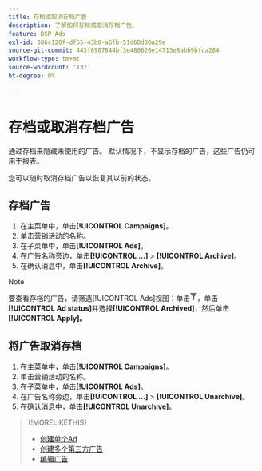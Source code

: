 ```yaml
---
title: 存档或取消存档广告
description: 了解如何存档或取消存档广告。
feature: DSP Ads
exl-id: 086c120f-df55-43b0-a6fb-51d68d00a29e
source-git-commit: 443f8907644bf3e480626e14713e8abb9bfca284
workflow-type: tm+mt
source-wordcount: '137'
ht-degree: 0%

---
```


# 存档或取消存档广告

通过存档来隐藏未使用的广告。 默认情况下，不显示存档的广告，这些广告仍可用于报表。

您可以随时取消存档广告以恢复其以前的状态。

## 存档广告

1. 在主菜单中，单击&#x200B;**[!UICONTROL Campaigns]**。
1. 单击营销活动的名称。
1. 在子菜单中，单击&#x200B;**[!UICONTROL Ads]**。
1. 在广告名称旁边，单击&#x200B;**[!UICONTROL ...]** > **[!UICONTROL Archive]**。
1. 在确认消息中，单击&#x200B;**[!UICONTROL Archive]**。

>[!NOTE]
>
>要查看存档的广告，请筛选[!UICONTROL Ads]视图：单击![[!UICONTROL Filter]按钮](/help/dsp/assets/filter.png)，单击&#x200B;**[!UICONTROL Ad status]**&#x200B;并选择&#x200B;**[!UICONTROL Archived]**，然后单击&#x200B;**[!UICONTROL Apply]。**

## 将广告取消存档

1. 在主菜单中，单击&#x200B;**[!UICONTROL Campaigns]**。
1. 单击营销活动的名称。
1. 在子菜单中，单击&#x200B;**[!UICONTROL Ads]**。
1. 在广告名称旁边，单击&#x200B;**[!UICONTROL ...]** > **[!UICONTROL Unarchive]**。
1. 在确认消息中，单击&#x200B;**[!UICONTROL Unarchive]**。

>[!MORELIKETHIS]
>
>* [创建单个Ad](ad-create.md)
>* [创建多个第三方广告](ad-create-multiple.md)
>* [编辑广告](ad-edit.md)
